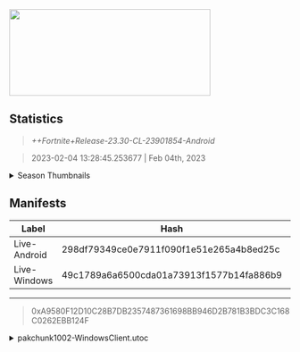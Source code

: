 <div style="pointer-events: none">
  <img style="pointer-events: none" src="https://raw.githubusercontent.com/Tectors/Archive/master/source/dependents/gen.23.30.svg" width="360" height="155">
<div>

## Statistics
> *++Fortnite+Release-23.30-CL-23901854-Android*

> 2023-02-04 13:28:45.253677 | Feb 04th, 2023

<details>
  <summary>Season Thumbnails</summary>

  > Seasonal thumbnails are a season's normal ltms and their photos.

  | Name | ID |
  | - | - |
  | [Zero Build - Duos](https://raw.githubusercontent.com/Tectors/Archive/master/source/dependents/monthly-rotaton/playlist_nobuildbr_duo_23_30.png) | Playlist_NoBuildBR_Duo |
  | [Solo](https://raw.githubusercontent.com/Tectors/Archive/master/source/dependents/monthly-rotaton/playlist_defaultsolo_23_30.png) | Playlist_DefaultSolo |
  | [Zero Build - Trios](https://raw.githubusercontent.com/Tectors/Archive/master/source/dependents/monthly-rotaton/playlist_nobuildbr_trio_23_30.png) | Playlist_NoBuildBR_Trio |
  | [Zero Build - Solo](https://raw.githubusercontent.com/Tectors/Archive/master/source/dependents/monthly-rotaton/playlist_nobuildbr_solo_23_30.png) | Playlist_NoBuildBR_Solo |
</details>

## Manifests
| Label | Hash | Route |
| - | - | - |
| Live-Android | 298df79349ce0e7911f090f1e51e265a4b8ed25c | [NjS8exj_1lfYQT_PLE693UlnqzrySw](https://github.com/Tectors/Archive/blob/master/manifests/NjS8exj_1lfYQT_PLE693UlnqzrySw.manifest) |
| Live-Windows | 49c1789a6a6500cda01a73913f1577b14fa886b9 | [juYYQy4X7Lw6BIiW0ECjs0VMaCrUtQ](https://github.com/Tectors/Archive/blob/master/manifests/juYYQy4X7Lw6BIiW0ECjs0VMaCrUtQ.manifest) |

---

> 0xA9580F12D10C28B7DB2357487361698BB946D2B781B3BDC3C168C0262EBB124F

<details>
  <summary>pakchunk1002-WindowsClient.utoc</summary>

  > FortniteGame/Content/Paks/pakchunk1002-WindowsClient.utoc

  > 0x2544C89EDF570C61FA8146D9D38D1DE29B4946CBA1369A4828A230F88898A3C9

  <img src="https://raw.githubusercontent.com/Tectors/Archive/master/source/dependents/referred/Glider_Headset.svg" width="100"> 
</details>

